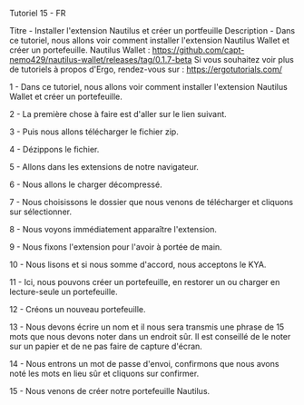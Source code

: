 Tutoriel 15 - FR

Titre - Installer l'extension Nautilus et créer un portfeuille Description - Dans ce tutoriel, nous allons voir comment installer l'extension Nautilus Wallet et créer un portefeuille. Nautilus Wallet : https://github.com/capt-nemo429/nautilus-wallet/releases/tag/0.1.7-beta Si vous souhaitez voir plus de tutoriels à propos d'Ergo, rendez-vous sur : https://ergotutorials.com/

1 - Dans ce tutoriel, nous allons voir comment installer l'extension Nautilus Wallet et créer un portefeuille.

2 - La première chose à faire est d'aller sur le lien suivant.

3 - Puis nous allons télécharger le fichier zip.

4 - Dézippons le fichier.

5 - Allons dans les extensions de notre navigateur.

6 - Nous allons le charger décompressé.

7 - Nous choisissons le dossier que nous venons de télécharger et cliquons sur sélectionner.

8 - Nous voyons immédiatement apparaître l'extension.

9 - Nous fixons l'extension pour l'avoir à portée de main.

10 - Nous lisons et si nous somme d'accord, nous acceptons le KYA.

11 - Ici, nous pouvons créer un portefeuille, en restorer un ou charger en lecture-seule un portefeuille.

12 - Créons un nouveau portefeuille.

13 - Nous devons écrire un nom et il nous sera transmis une phrase de 15 mots que nous devons noter dans un endroit sûr. Il est conseillé de le noter sur un papier et de ne pas faire de capture d'écran.

14 - Nous entrons un mot de passe d'envoi, confirmons que nous avons noté les mots en lieu sûr et cliquons sur confirmer.

15 - Nous venons de créer notre portefeuille Nautilus.

